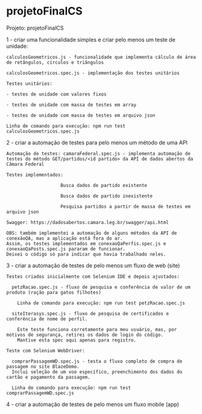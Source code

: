 # projetoFinalCS
Projeto: projetoFinalCS

1 - criar uma funcionalidade simples e criar pelo menos um teste de unidade:

    calculosGeometricos.js - funcionalidade que implementa cálculo de área de retângulos, círculos e triângulos
      
    calculosGeometricos.spec.js - implementação dos testes unitários
  
    Testes unitários:
    
    - testes de unidade com valores fixos
    
    - testes de unidade com massa de testes em array
    
    - testes de unidade com massa de testes em arquivo json

    Linha de comando para execução: npm run test calculosGeometricos.spec.js 


2 - criar a automação de testes para pelo menos um método de uma API

    Automação de testes: camaraFederal.spec.js - implementa automação de testes do método GET/partidos/<id partido> da API de dados abertos da Câmara Federal

    Testes implementados: 
  
                        Busca dados de partido existente
                        
                        Busca dados de partido inexistente
                        
                        Pesquisa partidos a partir de massa de testes em arquivo json
                      
    Swagger: https://dadosabertos.camara.leg.br/swagger/api.html

    OBS: também implementei a automação de alguns métodos da API de conexãoQA, mas a aplicação está fora do ar.
    Assim, os testes implementados em conexaoQaPerfis.spec.js e conexaoQaPosts.spec.js pararam de funcionar.
    Deixei o código só para indicar que havia trabalhado neles.


3 - criar a automação de testes de pelo menos um fluxo de web (site)

    Testes criados inicialmente com Selenium IDE e depois ajustados:
  
      petzRacao.spec.js - fluxo de pesquisa e conferência de valor de um produto (ração para gatos filhotes)
      
        Linha de comando para execução: npm run test petzRacao.spec.js

      siteIterasys.spec.js - fluxo de pesquisa de certificados e conferência de nome de perfil. 
      
        Este teste funciona corretamente para meu usuário, mas, por motivos de segurança, retirei os dados de login do código.
        Mantive esta spec aqui apenas para registro.

    Teste com Selenium WebDriver:
    
      comprarPassagemWD.spec.js - testa o fluxo completo de compra de passagem no site BlazeDemo.
      Inclui seleção de um voo específico, preenchimento dos dados do cartão e pagamento da passagem.
  
      Linha de comando para execução: npm run test comprarPassagemWD.spec.js
            
4 - criar a automação de testes de pelo menos um fluxo mobile (app)
